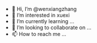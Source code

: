 - 👋 Hi, I’m @wenxiangzhang
- 👀 I’m interested in xuexi
- 🌱 I’m currently learning ...
- 💞️ I’m looking to collaborate on ...
- 📫 How to reach me ...

<!---
wenxiangzhang/wenxiangzhang is a ✨ special ✨ repository because its `README.md` (this file) appears on your GitHub profile.
You can click the Preview link to take a look at your changes.
--->
